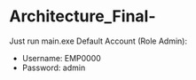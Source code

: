 # Architecture_Final-

Just run main.exe
Default Account (Role Admin):
- Username: EMP0000
- Password: admin
